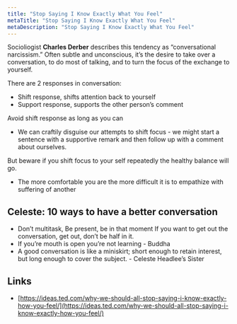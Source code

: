 ```yaml
---
title: "Stop Saying I Know Exactly What You Feel"
metaTitle: "Stop Saying I Know Exactly What You Feel"
metaDescription: "Stop Saying I Know Exactly What You Feel"
---
```


Socioliogist **Charles Derber** describes this tendency as “conversational narcissism.” Often subtle and unconscious, it’s the desire to take over a conversation, to do most of talking, and to turn the focus of the exchange to yourself.

There are 2 responses in conversation:

-	Shift response, shifts attention back to yourself
-	Support response, supports the other person’s comment

Avoid shift response as long as you can

- We can craftily disguise our attempts to shift focus - we might start a sentence with a supportive remark and then follow up with a comment about ourselves.

But beware if you shift focus to your self repeatedly the healthy balance will go.

- The more comfortable you are the more difficult it is to empathize with suffering of another

Celeste: 10 ways to have a better conversation
----------------------------------------------

- Don’t multitask, Be present, be in that moment If you want to get out the conversation, get out, don’t be half in it.
- If you’re mouth is open you’re not learning - Buddha
- A good conversation is like a miniskirt; short enough to retain interest, but long enough to cover the subject. - Celeste Headlee’s Sister

Links
-----

-	[https://ideas.ted.com/why-we-should-all-stop-saying-i-know-exactly-how-you-feel/](https://ideas.ted.com/why-we-should-all-stop-saying-i-know-exactly-how-you-feel/)
